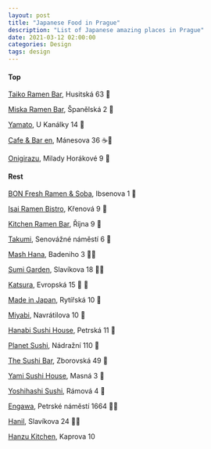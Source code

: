 ```yaml
---
layout: post
title: "Japanese Food in Prague"
description: "List of Japanese amazing places in Prague"
date: 2021-03-12 02:00:00
categories: Design
tags: design
---
```


#### Top

 [Taiko Ramen Bar](https://taikoramen.cz/), Husitská 63 🍜

[Miska Ramen Bar](https://miskaramen.cz/), Španělská 2 🍜

[Yamato](https://yamato.cz/), U Kanálky 14 🍣

[Cafe & Bar en](https://www.facebook.com/en.jp.praha), Mánesova 36 ☕🍺

 [Onigirazu](https://www.facebook.com/onigirazu.cz), Milady Horákové 9 🍙

#### Rest

[BON Fresh Ramen & Soba](https://www.facebook.com/bonprague), Ibsenova 1 🍜

[Isai Ramen Bistro](https://isai-praha.wixsite.com/isai), Křenová 9 🍜

[Kitchen Ramen Bar](https://www.kitchen-ramen-bar.cz/), Října 9 🍜

[Takumi](https://www.facebook.com/Takumi.Praha/), Senovážné náměstí 6 🍜

[Mash Hana](http://www.mashhana.cz/), Badeniho 3 🍣🍜

[Sumi Garden](https://www.sumigarden.com/), Slavíkova 18 🍣🍜

[Katsura](http://www.katsura.cz/), Evropská 15 🍜 🥩

[Made in Japan](https://madeinjapan.cz/), Rytířská 10 🍣

[Miyabi](https://www.miyabi.cz/), Navrátilova 10 🍣

[Hanabi Sushi House](https://www.ihanabi.cz/), Petrská 11 🍣

[Planet Sushi](https://www.planetsushi.cz/cs/), Nádražní 110 🍣

[The Sushi Bar](http://sushi.cz/), Zborovská 49 🍣

[Yami Sushi House](http://www.yami.cz/), Masná 3 🍣

[Yoshihashi Sushi](http://www.yoshihashi.cz/), Rámová 4 🍣

[Engawa](https://www.engawapraha.cz/), Petrské náměstí 1664 🍣🥩

[Hanil](http://www.hanil.cz/), Slavíkova 24 🍣🥩

[Hanzu Kitchen](https://hanzu.kitchen/), Kaprova 10